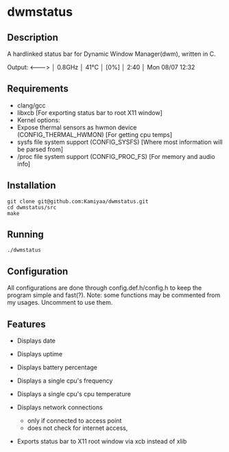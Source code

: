 # dwmstatus
## Description
A hardlinked status bar for Dynamic Window Manager(dwm), written in C.

Output:
<---> │ 0.8GHz │ 41°C │ [0%] │ 2:40 │ Mon 08/07  12:32 

## Requirements
 - clang/gcc
 - libxcb [For exporting status bar to root X11 window]
 - Kernel options:
  - Expose thermal sensors as hwmon device (CONFIG_THERMAL_HWMON) [For getting cpu temps]
  - sysfs file system support (CONFIG_SYSFS) [Where most information will be parsed from]
  - /proc file system support (CONFIG_PROC_FS) [For memory and audio info]

## Installation
```
git clone git@github.com:Kamiyaa/dwmstatus.git
cd dwmstatus/src
make
```

## Running
```
./dwmstatus
```

## Configuration
All configurations are done through config.def.h/config.h
to keep the program simple and fast(?).
Note: some functions may be commented from my usages.
Uncomment to use them.

## Features
 - Displays date

 - Displays uptime

 - Displays battery percentage

 - Displays a single cpu's frequency

 - Displays a single cpu's cpu temperature

 - Displays network connections
   - only if connected to access point
   - does not check for internet access,

 - Exports status bar to X11 root window via xcb instead of xlib

